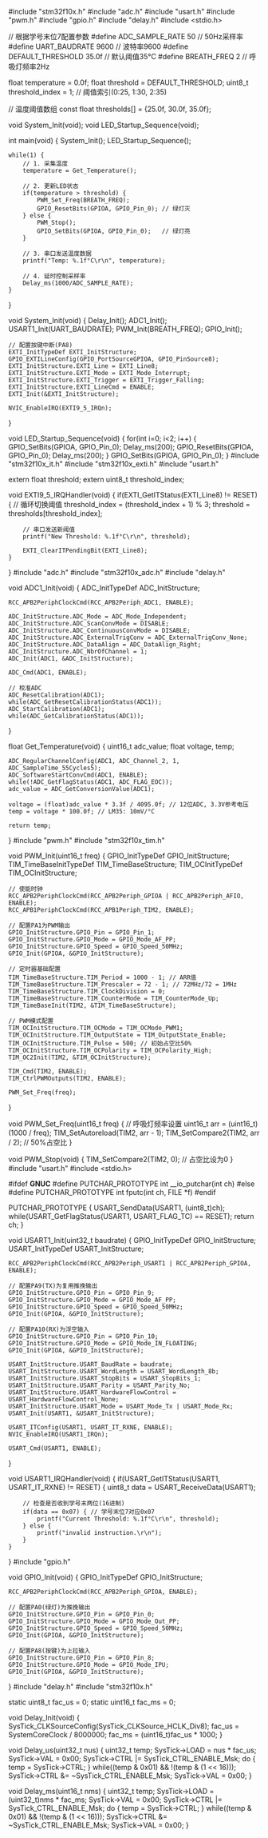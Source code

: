 #include "stm32f10x.h"
#include "adc.h"
#include "usart.h"
#include "pwm.h"
#include "gpio.h"
#include "delay.h"
#include <stdio.h>

// 根据学号末位7配置参数
#define ADC_SAMPLE_RATE     50      // 50Hz采样率
#define UART_BAUDRATE      9600    // 波特率9600
#define DEFAULT_THRESHOLD  35.0f   // 默认阈值35°C
#define BREATH_FREQ        2       // 呼吸灯频率2Hz

float temperature = 0.0f;
float threshold = DEFAULT_THRESHOLD;
uint8_t threshold_index = 1; // 阈值索引(0:25, 1:30, 2:35)

// 温度阈值数组
const float thresholds[] = {25.0f, 30.0f, 35.0f};

void System_Init(void);
void LED_Startup_Sequence(void);

int main(void) {
    System_Init();
    LED_Startup_Sequence();
    
    while(1) {
        // 1. 采集温度
        temperature = Get_Temperature();
        
        // 2. 更新LED状态
        if(temperature > threshold) {
            PWM_Set_Freq(BREATH_FREQ);
            GPIO_ResetBits(GPIOA, GPIO_Pin_0); // 绿灯灭
        } else {
            PWM_Stop();
            GPIO_SetBits(GPIOA, GPIO_Pin_0);   // 绿灯亮
        }
        
        // 3. 串口发送温度数据
        printf("Temp: %.1f°C\r\n", temperature);
        
        // 4. 延时控制采样率
        Delay_ms(1000/ADC_SAMPLE_RATE);
    }
}

void System_Init(void) {
    Delay_Init();
    ADC1_Init();
    USART1_Init(UART_BAUDRATE);
    PWM_Init(BREATH_FREQ);
    GPIO_Init();
    
    // 配置按键中断(PA8)
    EXTI_InitTypeDef EXTI_InitStructure;
    GPIO_EXTILineConfig(GPIO_PortSourceGPIOA, GPIO_PinSource8);
    EXTI_InitStructure.EXTI_Line = EXTI_Line8;
    EXTI_InitStructure.EXTI_Mode = EXTI_Mode_Interrupt;
    EXTI_InitStructure.EXTI_Trigger = EXTI_Trigger_Falling;
    EXTI_InitStructure.EXTI_LineCmd = ENABLE;
    EXTI_Init(&EXTI_InitStructure);
    
    NVIC_EnableIRQ(EXTI9_5_IRQn);
}

void LED_Startup_Sequence(void) {
    for(int i=0; i<2; i++) {
        GPIO_SetBits(GPIOA, GPIO_Pin_0);
        Delay_ms(200);
        GPIO_ResetBits(GPIOA, GPIO_Pin_0);
        Delay_ms(200);
    }
    GPIO_SetBits(GPIOA, GPIO_Pin_0);
}
#include "stm32f10x_it.h"
#include "stm32f10x_exti.h"
#include "usart.h"

extern float threshold;
extern uint8_t threshold_index;

void EXTI9_5_IRQHandler(void) {
    if(EXTI_GetITStatus(EXTI_Line8) != RESET) {
        // 循环切换阈值
        threshold_index = (threshold_index + 1) % 3;
        threshold = thresholds[threshold_index];
        
        // 串口发送新阈值
        printf("New Threshold: %.1f°C\r\n", threshold);
        
        EXTI_ClearITPendingBit(EXTI_Line8);
    }
}
#include "adc.h"
#include "stm32f10x_adc.h"
#include "delay.h"

void ADC1_Init(void) {
    ADC_InitTypeDef ADC_InitStructure;
    
    RCC_APB2PeriphClockCmd(RCC_APB2Periph_ADC1, ENABLE);
    
    ADC_InitStructure.ADC_Mode = ADC_Mode_Independent;
    ADC_InitStructure.ADC_ScanConvMode = DISABLE;
    ADC_InitStructure.ADC_ContinuousConvMode = DISABLE;
    ADC_InitStructure.ADC_ExternalTrigConv = ADC_ExternalTrigConv_None;
    ADC_InitStructure.ADC_DataAlign = ADC_DataAlign_Right;
    ADC_InitStructure.ADC_NbrOfChannel = 1;
    ADC_Init(ADC1, &ADC_InitStructure);
    
    ADC_Cmd(ADC1, ENABLE);
    
    // 校准ADC
    ADC_ResetCalibration(ADC1);
    while(ADC_GetResetCalibrationStatus(ADC1));
    ADC_StartCalibration(ADC1);
    while(ADC_GetCalibrationStatus(ADC1));
}

float Get_Temperature(void) {
    uint16_t adc_value;
    float voltage, temp;
    
    ADC_RegularChannelConfig(ADC1, ADC_Channel_2, 1, ADC_SampleTime_55Cycles5);
    ADC_SoftwareStartConvCmd(ADC1, ENABLE);
    while(!ADC_GetFlagStatus(ADC1, ADC_FLAG_EOC));
    adc_value = ADC_GetConversionValue(ADC1);
    
    voltage = (float)adc_value * 3.3f / 4095.0f; // 12位ADC, 3.3V参考电压
    temp = voltage * 100.0f; // LM35: 10mV/°C
    
    return temp;
}
#include "pwm.h"
#include "stm32f10x_tim.h"

void PWM_Init(uint16_t freq) {
    GPIO_InitTypeDef GPIO_InitStructure;
    TIM_TimeBaseInitTypeDef TIM_TimeBaseStructure;
    TIM_OCInitTypeDef TIM_OCInitStructure;
    
    // 使能时钟
    RCC_APB2PeriphClockCmd(RCC_APB2Periph_GPIOA | RCC_APB2Periph_AFIO, ENABLE);
    RCC_APB1PeriphClockCmd(RCC_APB1Periph_TIM2, ENABLE);
    
    // 配置PA1为PWM输出
    GPIO_InitStructure.GPIO_Pin = GPIO_Pin_1;
    GPIO_InitStructure.GPIO_Mode = GPIO_Mode_AF_PP;
    GPIO_InitStructure.GPIO_Speed = GPIO_Speed_50MHz;
    GPIO_Init(GPIOA, &GPIO_InitStructure);
    
    // 定时器基础配置
    TIM_TimeBaseStructure.TIM_Period = 1000 - 1; // ARR值
    TIM_TimeBaseStructure.TIM_Prescaler = 72 - 1; // 72MHz/72 = 1MHz
    TIM_TimeBaseStructure.TIM_ClockDivision = 0;
    TIM_TimeBaseStructure.TIM_CounterMode = TIM_CounterMode_Up;
    TIM_TimeBaseInit(TIM2, &TIM_TimeBaseStructure);
    
    // PWM模式配置
    TIM_OCInitStructure.TIM_OCMode = TIM_OCMode_PWM1;
    TIM_OCInitStructure.TIM_OutputState = TIM_OutputState_Enable;
    TIM_OCInitStructure.TIM_Pulse = 500; // 初始占空比50%
    TIM_OCInitStructure.TIM_OCPolarity = TIM_OCPolarity_High;
    TIM_OC2Init(TIM2, &TIM_OCInitStructure);
    
    TIM_Cmd(TIM2, ENABLE);
    TIM_CtrlPWMOutputs(TIM2, ENABLE);
    
    PWM_Set_Freq(freq);
}

void PWM_Set_Freq(uint16_t freq) {
    // 呼吸灯频率设置
    uint16_t arr = (uint16_t)(1000 / freq);
    TIM_SetAutoreload(TIM2, arr - 1);
    TIM_SetCompare2(TIM2, arr / 2); // 50%占空比
}

void PWM_Stop(void) {
    TIM_SetCompare2(TIM2, 0); // 占空比设为0
}
#include "usart.h"
#include <stdio.h>

#ifdef __GNUC__
#define PUTCHAR_PROTOTYPE int __io_putchar(int ch)
#else
#define PUTCHAR_PROTOTYPE int fputc(int ch, FILE *f)
#endif

PUTCHAR_PROTOTYPE {
    USART_SendData(USART1, (uint8_t)ch);
    while(USART_GetFlagStatus(USART1, USART_FLAG_TC) == RESET);
    return ch;
}

void USART1_Init(uint32_t baudrate) {
    GPIO_InitTypeDef GPIO_InitStructure;
    USART_InitTypeDef USART_InitStructure;
    
    RCC_APB2PeriphClockCmd(RCC_APB2Periph_USART1 | RCC_APB2Periph_GPIOA, ENABLE);
    
    // 配置PA9(TX)为复用推挽输出
    GPIO_InitStructure.GPIO_Pin = GPIO_Pin_9;
    GPIO_InitStructure.GPIO_Mode = GPIO_Mode_AF_PP;
    GPIO_InitStructure.GPIO_Speed = GPIO_Speed_50MHz;
    GPIO_Init(GPIOA, &GPIO_InitStructure);
    
    // 配置PA10(RX)为浮空输入
    GPIO_InitStructure.GPIO_Pin = GPIO_Pin_10;
    GPIO_InitStructure.GPIO_Mode = GPIO_Mode_IN_FLOATING;
    GPIO_Init(GPIOA, &GPIO_InitStructure);
    
    USART_InitStructure.USART_BaudRate = baudrate;
    USART_InitStructure.USART_WordLength = USART_WordLength_8b;
    USART_InitStructure.USART_StopBits = USART_StopBits_1;
    USART_InitStructure.USART_Parity = USART_Parity_No;
    USART_InitStructure.USART_HardwareFlowControl = USART_HardwareFlowControl_None;
    USART_InitStructure.USART_Mode = USART_Mode_Tx | USART_Mode_Rx;
    USART_Init(USART1, &USART_InitStructure);
    
    USART_ITConfig(USART1, USART_IT_RXNE, ENABLE);
    NVIC_EnableIRQ(USART1_IRQn);
    
    USART_Cmd(USART1, ENABLE);
}

void USART1_IRQHandler(void) {
    if(USART_GetITStatus(USART1, USART_IT_RXNE) != RESET) {
        uint8_t data = USART_ReceiveData(USART1);
        
        // 检查是否收到学号末两位(16进制)
        if(data == 0x07) { // 学号末位7对应0x07
            printf("Current Threshold: %.1f°C\r\n", threshold);
        } else {
            printf("invalid instruction.\r\n");
        }
    }
}
#include "gpio.h"

void GPIO_Init(void) {
    GPIO_InitTypeDef GPIO_InitStructure;
    
    RCC_APB2PeriphClockCmd(RCC_APB2Periph_GPIOA, ENABLE);
    
    // 配置PA0(绿灯)为推挽输出
    GPIO_InitStructure.GPIO_Pin = GPIO_Pin_0;
    GPIO_InitStructure.GPIO_Mode = GPIO_Mode_Out_PP;
    GPIO_InitStructure.GPIO_Speed = GPIO_Speed_50MHz;
    GPIO_Init(GPIOA, &GPIO_InitStructure);
    
    // 配置PA8(按键)为上拉输入
    GPIO_InitStructure.GPIO_Pin = GPIO_Pin_8;
    GPIO_InitStructure.GPIO_Mode = GPIO_Mode_IPU;
    GPIO_Init(GPIOA, &GPIO_InitStructure);
}
#include "delay.h"
#include "stm32f10x.h"

static uint8_t fac_us = 0;
static uint16_t fac_ms = 0;

void Delay_Init(void) {
    SysTick_CLKSourceConfig(SysTick_CLKSource_HCLK_Div8);
    fac_us = SystemCoreClock / 8000000;
    fac_ms = (uint16_t)fac_us * 1000;
}

void Delay_us(uint32_t nus) {
    uint32_t temp;
    SysTick->LOAD = nus * fac_us;
    SysTick->VAL = 0x00;
    SysTick->CTRL |= SysTick_CTRL_ENABLE_Msk;
    do {
        temp = SysTick->CTRL;
    } while((temp & 0x01) && !(temp & (1 << 16)));
    SysTick->CTRL &= ~SysTick_CTRL_ENABLE_Msk;
    SysTick->VAL = 0x00;
}

void Delay_ms(uint16_t nms) {
    uint32_t temp;
    SysTick->LOAD = (uint32_t)nms * fac_ms;
    SysTick->VAL = 0x00;
    SysTick->CTRL |= SysTick_CTRL_ENABLE_Msk;
    do {
        temp = SysTick->CTRL;
    } while((temp & 0x01) && !(temp & (1 << 16)));
    SysTick->CTRL &= ~SysTick_CTRL_ENABLE_Msk;
    SysTick->VAL = 0x00;
}
